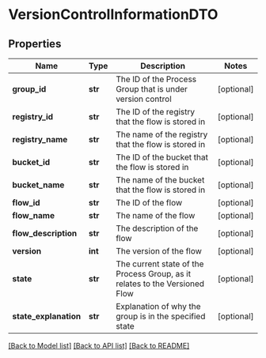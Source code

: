 # VersionControlInformationDTO

## Properties
Name | Type | Description | Notes
------------ | ------------- | ------------- | -------------
**group_id** | **str** | The ID of the Process Group that is under version control | [optional] 
**registry_id** | **str** | The ID of the registry that the flow is stored in | [optional] 
**registry_name** | **str** | The name of the registry that the flow is stored in | [optional] 
**bucket_id** | **str** | The ID of the bucket that the flow is stored in | [optional] 
**bucket_name** | **str** | The name of the bucket that the flow is stored in | [optional] 
**flow_id** | **str** | The ID of the flow | [optional] 
**flow_name** | **str** | The name of the flow | [optional] 
**flow_description** | **str** | The description of the flow | [optional] 
**version** | **int** | The version of the flow | [optional] 
**state** | **str** | The current state of the Process Group, as it relates to the Versioned Flow | [optional] 
**state_explanation** | **str** | Explanation of why the group is in the specified state | [optional] 

[[Back to Model list]](../nifiDocs.md#documentation-for-models) [[Back to API list]](../nifiDocs.md#documentation-for-api-endpoints) [[Back to README]](../nifiDocs.md)


